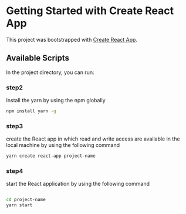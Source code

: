# Getting Started with Create React App

This project was bootstrapped with [Create React App](https://github.com/facebook/create-react-app).

## Available Scripts

In the project directory, you can run:

### step2
Install the yarn by using the npm globally

```bash
npm install yarn -g
```


### step3
create the React app in which read and write access are available in the local machine by using the following command

```bash
yarn create react-app project-name
```


### step4
start the React application by using the following command

```bash

cd project-name
yarn start
```
